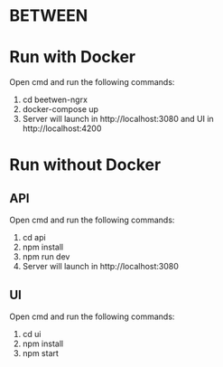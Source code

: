 # BETWEEN

# Run with Docker
Open cmd and run the following commands:

  1. cd beetwen-ngrx
  2. docker-compose up
  3. Server will launch in http://localhost:3080 and UI in http://localhost:4200

# Run without Docker

## API
Open cmd and run the following commands:
  1. cd api
  2. npm install
  3. npm run dev
  4. Server will launch in http://localhost:3080

## UI
Open cmd and run the following commands:
  1. cd ui
  2. npm install
  3. npm start